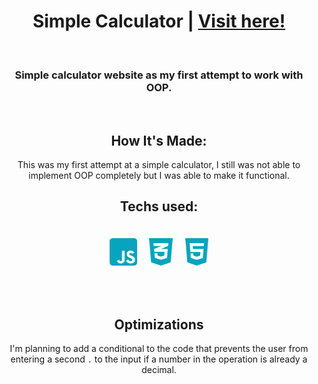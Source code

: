 <h1 align="center">Simple Calculator | <a href="https://tonyherbert22atx.github.io/Simple-Calculator/">Visit here!</a></h1>
<div align="center">
	 <a href="/gif/-_SqivG" title=""><img src="https://i.makeagif.com/media/4-26-2022/_SqivG.gif" alt=""></a><div style="font-size:11px;">


</div>

<h3 align="center">Simple calculator website as my first attempt to work with OOP.</h3>
<br>

## How It's Made:

This was my first attempt at a simple calculator, I still was not able to implement OOP completely but I was able to make it functional. 

<h2 align="center">Techs used:</h2>
<br>
<div align="center">
	<img src="https://github.com/Ethodeus/readme-assets/blob/master/GitHub%20Profile/Tech%20Skills/js-square.svg" height="50px">
	&nbsp&nbsp&nbsp
	<img src="https://github.com/Ethodeus/readme-assets/blob/master/GitHub%20Profile/Tech%20Skills/css3-alt.svg" height="50px">
	&nbsp&nbsp&nbsp
	<img src="https://github.com/Ethodeus/readme-assets/blob/master/GitHub%20Profile/Tech%20Skills/html5.svg" height="50px">
</div>

##
<br>

## Optimizations

I'm planning to add a conditional to the code that prevents the user from entering a second ```.``` to the input if a number in the operation is already a decimal. 


